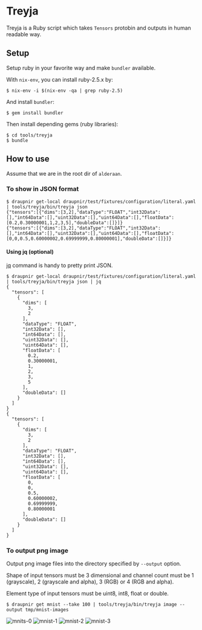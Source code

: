 # Treyja

Treyja is a Ruby script which takes `Tensors` protobin and outputs in human readable way.

## Setup

Setup ruby in your favorite way and make `bundler` available.

With `nix-env`, you can install ruby-2.5.x by:

```
$ nix-env -i $(nix-env -qa | grep ruby-2.5)
```

And install `bundler`:

```
$ gem install bundler
```

Then install depending gems (ruby libraries):

```
$ cd tools/treyja
$ bundle
```

## How to use

Assume that we are in the root dir of `alderaan`.

### To show in JSON format

```
$ draupnir get-local draupnir/test/fixtures/configuration/literal.yaml | tools/treyja/bin/treyja json
{"tensors":[{"dims":[3,2],"dataType":"FLOAT","int32Data":[],"int64Data":[],"uint32Data":[],"uint64Data":[],"floatData":[0.2,0.30000001,1,2,3,5],"doubleData":[]}]}
{"tensors":[{"dims":[3,2],"dataType":"FLOAT","int32Data":[],"int64Data":[],"uint32Data":[],"uint64Data":[],"floatData":[0,0,0.5,0.60000002,0.69999999,0.80000001],"doubleData":[]}]}
```

#### Using jq (optional)

[jq](https://stedolan.github.io/jq/) command is handy to pretty print JSON.

```
$ draupnir get-local draupnir/test/fixtures/configuration/literal.yaml | tools/treyja/bin/treyja json | jq
{
  "tensors": [
    {
      "dims": [
        3,
        2
      ],
      "dataType": "FLOAT",
      "int32Data": [],
      "int64Data": [],
      "uint32Data": [],
      "uint64Data": [],
      "floatData": [
        0.2,
        0.30000001,
        1,
        2,
        3,
        5
      ],
      "doubleData": []
    }
  ]
}
{
  "tensors": [
    {
      "dims": [
        3,
        2
      ],
      "dataType": "FLOAT",
      "int32Data": [],
      "int64Data": [],
      "uint32Data": [],
      "uint64Data": [],
      "floatData": [
        0,
        0,
        0.5,
        0.60000002,
        0.69999999,
        0.80000001
      ],
      "doubleData": []
    }
  ]
}
```


### To output png image

Output png image files into the directory specified by `--output` option.

Shape of input tensors must be 3 dimensional and channel count must be 1 (grayscale), 2 (grayscale and alpha), 3 (RGB) or 4 (RGB and alpha).

Element type of input tensors must be uint8, int8, float or double.

```
$ draupnir get mnist --take 100 | tools/treyja/bin/treyja image --output tmp/mnist-images
```

![mnits-0](https://user-images.githubusercontent.com/1730718/48336250-3b13a100-e6a3-11e8-9f39-558ab792ac01.png)
![mnist-1](https://user-images.githubusercontent.com/1730718/48352360-df134180-e6cf-11e8-8de0-7d083315a55d.png)
![mnist-2](https://user-images.githubusercontent.com/1730718/48352418-f8b48900-e6cf-11e8-8bf5-0714c152911c.png)
![mnist-3](https://user-images.githubusercontent.com/1730718/48352488-21d51980-e6d0-11e8-9af7-907441dfe540.png)
